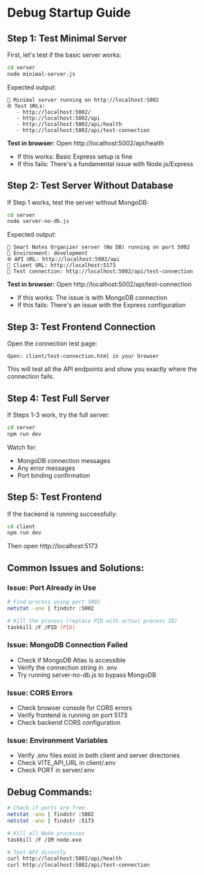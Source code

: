 # Debug Startup Guide

## Step 1: Test Minimal Server

First, let's test if the basic server works:

```bash
cd server
node minimal-server.js
```

Expected output:
```
🚀 Minimal server running on http://localhost:5002
🌐 Test URLs:
   - http://localhost:5002/
   - http://localhost:5002/api
   - http://localhost:5002/api/health
   - http://localhost:5002/api/test-connection
```

**Test in browser:** Open http://localhost:5002/api/health
- If this works: Basic Express setup is fine
- If this fails: There's a fundamental issue with Node.js/Express

## Step 2: Test Server Without Database

If Step 1 works, test the server without MongoDB:

```bash
cd server
node server-no-db.js
```

Expected output:
```
🚀 Smart Notes Organizer server (No DB) running on port 5002
📝 Environment: development
🌐 API URL: http://localhost:5002/api
🔗 Client URL: http://localhost:5173
🧪 Test connection: http://localhost:5002/api/test-connection
```

**Test in browser:** Open http://localhost:5002/api/test-connection
- If this works: The issue is with MongoDB connection
- If this fails: There's an issue with the Express configuration

## Step 3: Test Frontend Connection

Open the connection test page:
```
Open: client/test-connection.html in your browser
```

This will test all the API endpoints and show you exactly where the connection fails.

## Step 4: Test Full Server

If Steps 1-3 work, try the full server:

```bash
cd server
npm run dev
```

Watch for:
- MongoDB connection messages
- Any error messages
- Port binding confirmation

## Step 5: Test Frontend

If the backend is running successfully:

```bash
cd client
npm run dev
```

Then open http://localhost:5173

## Common Issues and Solutions:

### Issue: Port Already in Use
```bash
# Find process using port 5002
netstat -ano | findstr :5002

# Kill the process (replace PID with actual process ID)
taskkill /F /PID [PID]
```

### Issue: MongoDB Connection Failed
- Check if MongoDB Atlas is accessible
- Verify the connection string in .env
- Try running server-no-db.js to bypass MongoDB

### Issue: CORS Errors
- Check browser console for CORS errors
- Verify frontend is running on port 5173
- Check backend CORS configuration

### Issue: Environment Variables
- Verify .env files exist in both client and server directories
- Check VITE_API_URL in client/.env
- Check PORT in server/.env

## Debug Commands:

```bash
# Check if ports are free
netstat -ano | findstr :5002
netstat -ano | findstr :5173

# Kill all Node processes
taskkill /F /IM node.exe

# Test API directly
curl http://localhost:5002/api/health
curl http://localhost:5002/api/test-connection
```